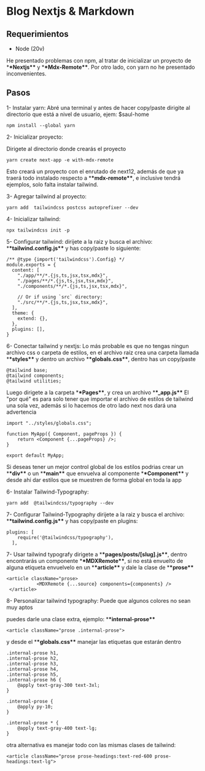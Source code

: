 # Blog Nextjs & Markdown

## Requerimientos

-   Node (20v)

He presentado problemas con npm, al tratar de inicializar un proyecto de \***\*Nextjs\*\***
y \***\*Mdx-Remote\*\***. Por otro lado, con yarn no he presentado inconvenientes.

## Pasos

1- Instalar yarn: Abré una terminal y antes de hacer copy/paste dirigite al directorio que está a
nivel de usuario, ejem: $saul-home

```
npm install --global yarn
```

2- Inicializar proyecto:

Dirigete al directorio donde crearás el proyecto

```
yarn create next-app -e with-mdx-remote
```

Esto creará un proyecto con el enrutado de next12, además de que ya traerá todo instalado respecto
a \***\*mdx-remote\*\***, e inclusive tendrá ejemplos, solo falta instalar tailwind.

3- Agregar tailwind al proyecto:

```
yarn add  tailwindcss postcss autoprefixer --dev
```

4- Inicializar tailwind:

```
npx tailwindcss init -p
```

5- Configurar tailwind: dirijete a la raiz y busca el archivo: \***\*tailwind.config.js\*\*** y has
copy/paste lo siguiente:

```
/** @type {import('tailwindcss').Config} */
module.exports = {
  content: [
    "./app/**/*.{js,ts,jsx,tsx,mdx}",
    "./pages/**/*.{js,ts,jsx,tsx,mdx}",
    "./components/**/*.{js,ts,jsx,tsx,mdx}",

    // Or if using `src` directory:
    "./src/**/*.{js,ts,jsx,tsx,mdx}",
  ],
  theme: {
    extend: {},
  },
  plugins: [],
}
```

6- Conectar tailwind y nextjs: Lo más probable es que no tengas ningun archivo css o carpeta de
estilos, en el archivo raíz crea una carpeta llamada \***\*styles\*\*** y dentro un
archivo \***\*globals.css\*\***, dentro has un copy/paste

```
@tailwind base;
@tailwind components;
@tailwind utilities;
```

Luego dirigete a la carpeta \***\*Pages\*\***, y crea un archivo \***\*\_app.js\*\*** El "por qué"
es para solo tener que importar el archivo de estilos de tailwind una sola vez, además si lo hacemos
de otro lado next nos dará una advertencia

```
import "../styles/globals.css";

function MyApp({ Component, pageProps }) {
    return <Component {...pageProps} />;
}

export default MyApp;
```

Si deseas tener un mejor control global de los estilos podrias crear un \***\*div\*\*** o
un \***\*main\*\*** que envuelva al componente \***\*Component\*\*** y desde ahi dar estilos que se
muestren de forma global en toda la app

6- Instalar Tailwind-Typography:

```
yarn add  @tailwindcss/typography --dev
```

7- Configurar Tailwind-Typography dirijete a la raiz y busca el
archivo: \***\*tailwind.config.js\*\*** y has copy/paste en plugins:

```
plugins: [
    require('@tailwindcss/typography'),
  ],
```

7- Usar tailwind typografy dirigete a \***\*pages/posts/[slug].js\*\***, dentro encontrarás un
componente \***\*MDXRemote\*\***, si no está envuelto de alguna etiqueta envuelvelo en
un \***\*article\*\*** y dale la clase de \***\*prose\*\***

```
<article className="prose>
           <MDXRemote {...source} components={components} />
 </article>
```

8- Personalizar tailwind typography: Puede que algunos colores no sean muy aptos

puedes darle una clase extra, ejemplo: \***\*internal-prose\*\***

```
<article className="prose .internal-prose">
```

y desde el \***\*globals.css\*\*** manejar las etiquetas que estarán dentro

```
.internal-prose h1,
.internal-prose h2,
.internal-prose h3,
.internal-prose h4,
.internal-prose h5,
.internal-prose h6 {
    @apply text-gray-300 text-3xl;
}

.internal-prose {
    @apply py-10;
}

.internal-prose * {
    @apply text-gray-400 text-lg;
}

```

otra alternativa es manejar todo con las mismas clases de tailwind:

```
<article className="prose prose-headings:text-red-600 prose-headings:text-lg">
```
